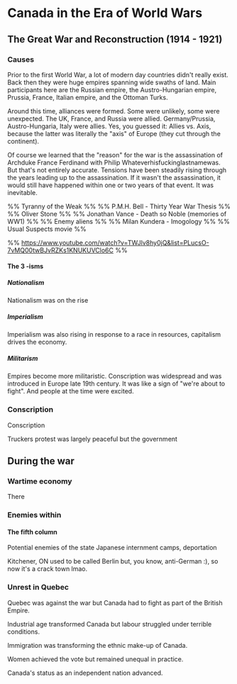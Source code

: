 # Canada in the Era of World Wars
## The Great War and Reconstruction (1914 - 1921)
### Causes
Prior to the first World War, a lot of modern day countries didn't really exist. Back then they were huge empires spanning wide swaths of land. Main participants here are the Russian empire, the Austro-Hungarian empire, Prussia, France, Italian empire, and the Ottoman Turks. 

Around this time, alliances were formed. Some were unlikely, some were unexpected. The UK, France, and Russia were allied. Germany/Prussia, Austro-Hungaria, Italy were allies. Yes, you guessed it: Allies vs. Axis, because the latter was literally the "axis" of Europe (they cut through the continent).

Of course we learned that the "reason" for the war is the assassination of Archduke France Ferdinand with Philip Whateverhisfuckinglastnamewas. But that's not entirely accurate. Tensions have been steadily rising through the years leading up to the assassination. If it wasn't the assassination, it would still have happened within one or two years of that event. It was inevitable.

%% Tyranny of the Weak %%
%% P.M.H. Bell - Thirty Year War Thesis %%
%% Oliver Stone %%
%% Jonathan Vance - Death so Noble (memories of WW1) %%
%% Enemy aliens %%
%% Milan Kundera - Imogology %%
%% Usual Suspects movie %%

%% https://www.youtube.com/watch?v=TWJlv8hy0jQ&list=PLucsO-7vMQ00twBJvRZKs1KNUKUVClo6C %% 
#### The 3 -isms
##### Nationalism
Nationalism was on the rise
##### Imperialism
Imperialism was also rising in response to a race in resources, capitalism drives the economy.
##### Militarism
Empires become more militaristic. Conscription was widespread and was introduced in Europe late 19th century. It was like a sign of "we're about to fight". And people at the time were excited. 
### Conscription
Conscription 

Truckers protest was largely peaceful but the government

## During the war
### Wartime economy
There 
### Enemies within 
#### The fifth column
Potential enemies of the state
Japanese internment camps, deportation

Kitchener, ON used to be called Berlin but, you know, anti-German :), so now it's a crack town lmao.
### Unrest in Quebec
Quebec was against the war but Canada had to fight as part of the British Empire. 

Industrial age transformed Canada but labour struggled under terrible conditions.

Immigration was transforming the ethnic make-up of Canada.

Women achieved the vote but remained unequal in practice.

Canada's status as an independent nation advanced.

